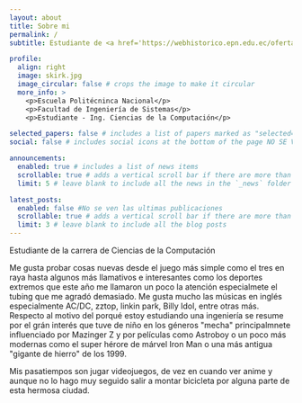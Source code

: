 ```yaml
---
layout: about
title: Sobre mi
permalink: /
subtitle: Estudiante de <a href='https://webhistorico.epn.edu.ec/oferta-academica/grado/ingenieria-tecnologia/carreras-de-grado/rra-computacion/'> Ingeniería en Ciencias de la Computación.</a>. Interesado en la Ciberseguridad y la programación.

profile:
  align: right
  image: skirk.jpg
  image_circular: false # crops the image to make it circular
  more_info: >
    <p>Escuela Politécninca Nacional</p>
    <p>Facultad de Ingeniería de Sistemas</p>
    <p>Estudiante - Ing. Ciencias de la Computación</p>

selected_papers: false # includes a list of papers marked as "selected={true}" NO SE VEN LOS ARTICULOS
social: false # includes social icons at the bottom of the page NO SE VEN LAS REDES SOCIALES

announcements:
  enabled: true # includes a list of news items
  scrollable: true # adds a vertical scroll bar if there are more than 3 news items
  limit: 5 # leave blank to include all the news in the `_news` folder

latest_posts:
  enabled: false #No se ven las ultimas publicaciones 
  scrollable: true # adds a vertical scroll bar if there are more than 3 new posts items
  limit: 3 # leave blank to include all the blog posts
---
```


Estudiante de la carrera de Ciencias de la Computación

Me gusta probar cosas nuevas desde el juego más simple como el tres en raya hasta algunos más llamativos e interesantes como los deportes extremos que este año me llamaron un poco la atención especialmete el tubing que me agradó demasiado.
Me gusta mucho las músicas en inglés especialmente AC/DC, zztop, linkin park, Billy Idol, entre otras más. Respecto al motivo del porqué estoy estudiando una ingeniería se resume por el grán interés que tuve de niño en los géneros "mecha" principalmnete influenciado por Mazinger Z y por películas como Astroboy o un poco más modernas como el super hérore de márvel Iron Man o una más antigua "gigante de hierro" de los 1999.

Mis pasatiempos son jugar videojuegos, de vez en cuando ver anime y aunque no lo hago muy seguido salir a montar bicicleta por alguna parte de esta hermosa ciudad.



<!-- Tell the world about yourself. Link to your favorite [subreddit](http://reddit.com). You can put a picture in, too. The code is already in, just name your picture `prof_pic.jpg` and put it in the `img/` folder.

Put your address / P.O. box / other info right below your picture. You can also disable any of these elements by editing `profile` property of the YAML header of your `_pages/about.md`. Edit `_bibliography/papers.bib` and Jekyll will render your [publications page](/al-folio/publications/) automatically.

Link to your social media connections, too. This theme is set up to use [Font Awesome icons](https://fontawesome.com/) and [Academicons](https://jpswalsh.github.io/academicons/), like the ones below. Add your Facebook, Twitter, LinkedIn, Google Scholar, or just disable all of them. -->

